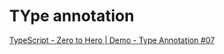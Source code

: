 # TYpe annotation

[TypeScript - Zero to Hero | Demo - Type Annotation #07](https://www.youtube.com/watch?v=BmLMwwWNblI&list=PLb2HQ45KP0Wsk-p_0c6ImqBAEFEY-LU9H&index=8)